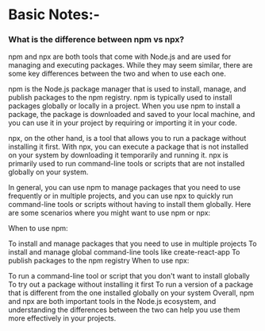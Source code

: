 # Basic Notes:-

### What is the difference between npm vs npx?
npm and npx are both tools that come with Node.js and are used for managing and executing packages. While they may seem similar, there are some key differences between the two and when to use each one.

npm is the Node.js package manager that is used to install, manage, and publish packages to the npm registry. npm is typically used to install packages globally or locally in a project. When you use npm to install a package, the package is downloaded and saved to your local machine, and you can use it in your project by requiring or importing it in your code.

npx, on the other hand, is a tool that allows you to run a package without installing it first. With npx, you can execute a package that is not installed on your system by downloading it temporarily and running it. npx is primarily used to run command-line tools or scripts that are not installed globally on your system.

In general, you can use npm to manage packages that you need to use frequently or in multiple projects, and you can use npx to quickly run command-line tools or scripts without having to install them globally. Here are some scenarios where you might want to use npm or npx:

When to use npm:

To install and manage packages that you need to use in multiple projects
To install and manage global command-line tools like create-react-app
To publish packages to the npm registry
When to use npx:

To run a command-line tool or script that you don't want to install globally
To try out a package without installing it first
To run a version of a package that is different from the one installed globally on your system
Overall, npm and npx are both important tools in the Node.js ecosystem, and understanding the differences between the two can help you use them more effectively in your projects.
